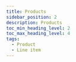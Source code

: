 ```yaml
---
title: Products
sidebar_position: 2
description: Products
toc_min_heading_level: 2
toc_max_heading_level: 4
tags:
  - Product
  - Line item
---
```

